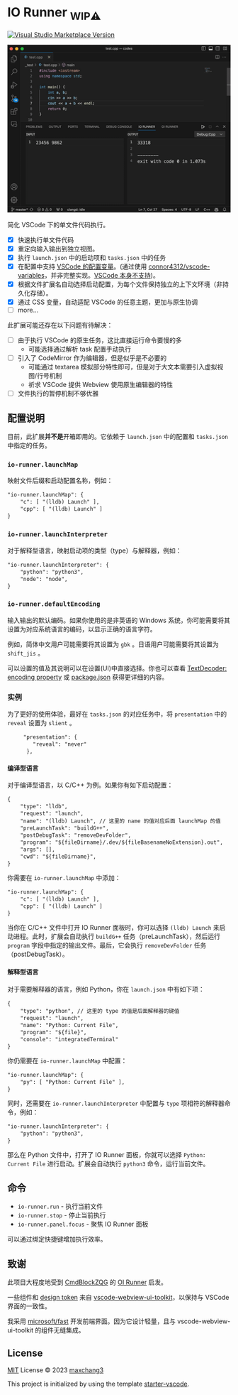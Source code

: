 # IO Runner <sub>**WIP⚠️**</sub>

<a href="https://marketplace.visualstudio.com/items?itemName=maxchang.io-runner" target="__blank"><img src="https://img.shields.io/visual-studio-marketplace/v/maxchang.io-runner.svg?color=eee&amp;label=VS%20Code%20Marketplace&logo=visual-studio-code" alt="Visual Studio Marketplace Version" /></a> 

![](./res/preview.png)

简化 VSCode 下的单文件代码执行。

* [x] 快速执行单文件代码
* [x] 重定向输入输出到独立视图。
* [x] 执行 `launch.json` 中的启动项和 `tasks.json` 中的任务
* [x] 在配置中支持 [VSCode 的配置变量](https://code.visualstudio.com/docs/editor/variables-reference)。(通过使用 [connor4312/vscode-variables](https://github.com/connor4312/vscode-variables)，并非完整实现。[VSCode 本身不支持](https://github.com/microsoft/vscode/issues/2809))。
* [x] 根据文件扩展名自动选择启动配置，为每个文件保持独立的上下文环境（非持久化存储）。
* [x] 通过 CSS 变量，自动适配 VSCode 的任意主题，更加与原生协调
* [ ] more...

此扩展可能还存在以下问题有待解决：

* [ ] 由于执行 VSCode 的原生任务，这比直接运行命令要慢的多
    - 可能选择通过解析 task 配置手动执行
* [ ] 引入了 CodeMirror 作为编辑器，但是似乎是不必要的
    - 可能通过 textarea 模拟部分特性即可，但是对于大文本需要引入虚拟视图/行号机制
    - 祈求 VSCode 提供 Webview 使用原生编辑器的特性
* [ ] 文件执行的暂停机制不够优雅

## 配置说明

目前，此扩展**并不是**开箱即用的。它依赖于 `launch.json` 中的配置和 `tasks.json` 中指定的任务。

### `io-runner.launchMap`

映射文件后缀和启动配置名称，例如：

```jsonc
"io-runner.launchMap": {
    "c": [ "(lldb) Launch" ],
    "cpp": [ "(lldb) Launch" ]
}
```

### `io-runner.launchInterpreter`

对于解释型语言，映射启动项的类型（type）与解释器，例如：

```jsonc
"io-runner.launchInterpreter": {
    "python": "python3",
    "node": "node",
}
```

### `io-runner.defaultEncoding`

输入输出的默认编码。如果你使用的是非英语的 Windows 系统，你可能需要将其设置为对应系统语言的编码，以显示正确的语言字符。

例如，简体中文用户可能需要将其设置为 `gbk` 。日语用户可能需要将其设置为 `shift_jis` 。

可以设置的值及其说明可以在设置(UI)中直接选择。你也可以查看 [TextDecoder: encoding property](https://developer.mozilla.org/en-US/docs/Web/API/TextDecoder/encoding) 或 [package.json](https://github.com/maxchang3/io-runner/blob/main/package.json#L36) 获得更详细的内容。

### 实例

为了更好的使用体验，最好在 `tasks.json` 的对应任务中，将 `presentation` 中的 `reveal` 设置为 `slient` 。

```jsonc
     "presentation": {
        "reveal": "never"
      },
```

#### 编译型语言

对于编译型语言，以 C/C++ 为例。如果你有如下启动配置：

```jsonc
{
    "type": "lldb",
    "request": "launch",
    "name": "(lldb) Launch", // 这里的 name 的值对应后面 launchMap 的值
    "preLaunchTask": "buildG++",
    "postDebugTask": "removeDevFolder",
    "program": "${fileDirname}/.dev/${fileBasenameNoExtension}.out",
    "args": [],
    "cwd": "${fileDirname}",
}
```

你需要在 `io-runner.launchMap` 中添加：

```jsonc
"io-runner.launchMap": {
    "c": [ "(lldb) Launch" ],
    "cpp": [ "(lldb) Launch" ]
}
```

当你在 C/C++ 文件中打开 IO Runner 面板时，你可以选择 `(lldb) Launch` 来启动进程。此时，扩展会自动执行 `buildG++` 任务（preLaunchTask），然后运行 `program` 字段中指定的输出文件。最后，它会执行 `removeDevFolder` 任务（postDebugTask）。

#### 解释型语言

对于需要解释器的语言，例如 Python，你在 `launch.json` 中有如下项：

```jsonc
{
    "type": "python", // 这里的 type 的值是后面解释器的键值
    "request": "launch",
    "name": "Python: Current File",
    "program": "${file}",
    "console": "integratedTerminal"
}
```

你仍需要在 `io-runner.launchMap` 中配置：

```jsonc
"io-runner.launchMap": {
    "py": [ "Python: Current File" ],
}
```

同时，还需要在 `io-runner.launchInterpreter` 中配置与 `type` 项相符的解释器命令，例如：

```jsonc
"io-runner.launchInterpreter": {
    "python": "python3",
}
```

那么在 Python 文件中，打开了 IO Runner 面板，你就可以选择 `Python: Current File` 进行启动。扩展会自动执行 `python3` 命令，运行当前文件。

## 命令

* `io-runner.run` - 执行当前文件
* `io-runner.stop` - 停止当前执行
* `io-runner.panel.focus` - 聚焦 IO Runner 面板

可以通过绑定快捷键增加执行效率。

## 致谢

此项目大程度地受到 [CmdBlockZQG](https://github.com/CmdBlockZQG/) 的 [OI Runner](https://github.com/CmdBlockZQG/oi-runner/) 启发。

一些组件和 [design token](https://www.fast.design/docs/design-systems/design-tokens/) 来自 [vscode-webview-ui-toolkit](https://github.com/microsoft/vscode-webview-ui-toolkit)，以保持与 VSCode 界面的一致性。

我采用 [microsoft/fast](https://github.com/microsoft/fast) 开发前端界面。因为它设计轻量，且与 vscode-webview-ui-toolkit 的组件无缝集成。

## License

[MIT](https://github.com/maxchang3/io-runner/blob/main/LICENSE) License © 2023 [maxchang3](https://github.com/maxchang3)

This project is initialized by using the template [starter-vscode](https://github.com/antfu/starter-vscode).
